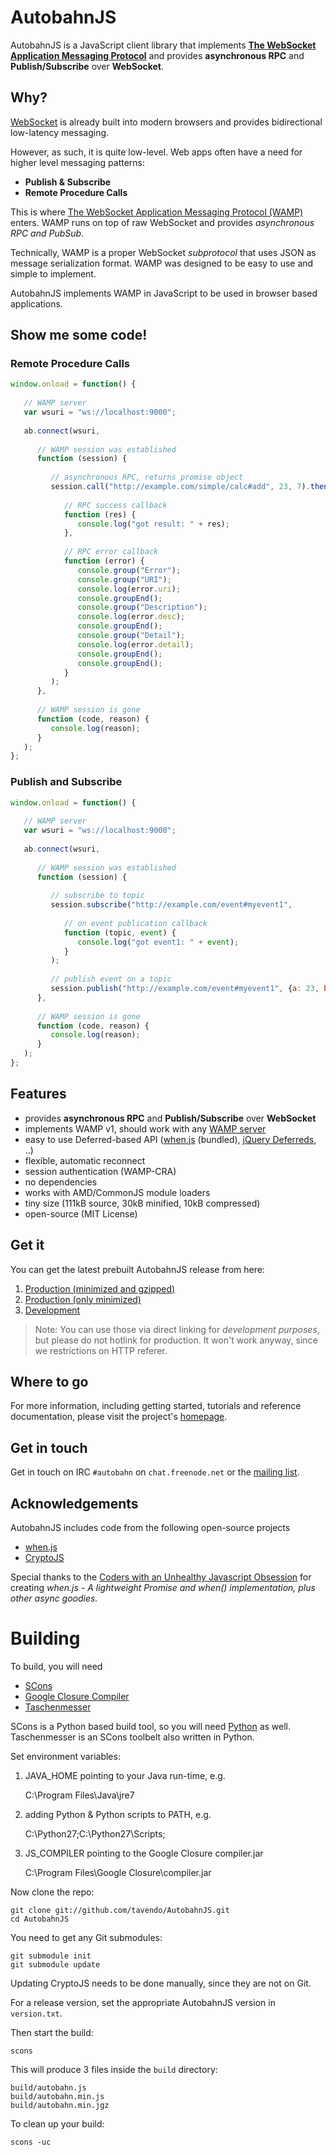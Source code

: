 # AutobahnJS

AutobahnJS is a JavaScript client library that implements **[The WebSocket Application Messaging Protocol](http://wamp.ws/)** and provides **asynchronous RPC** and **Publish/Subscribe** over **WebSocket**.

## Why?

[WebSocket](http://tools.ietf.org/html/rfc6455) is already built into
modern browsers and provides bidirectional low-latency messaging.

However, as such, it is quite low-level. Web apps often have a need for
higher level messaging patterns:

  * **Publish & Subscribe**
  * **Remote Procedure Calls**

This is where [The WebSocket Application Messaging Protocol (WAMP)](http://wamp.ws/) enters. WAMP runs on top of raw WebSocket and provides *asynchronous RPC and PubSub*.

Technically, WAMP is a proper WebSocket *subprotocol* that uses JSON as
message serialization format. WAMP was designed to be easy to use and
simple to implement.

AutobahnJS implements WAMP in JavaScript to be used in browser based applications.


## Show me some code!

### Remote Procedure Calls

``` JavaScript
window.onload = function() {
 
   // WAMP server
   var wsuri = "ws://localhost:9000";
 
   ab.connect(wsuri,
 
      // WAMP session was established
      function (session) {
 
         // asynchronous RPC, returns promise object
         session.call("http://example.com/simple/calc#add", 23, 7).then(
 
            // RPC success callback
            function (res) {
               console.log("got result: " + res);
            },
 
            // RPC error callback
            function (error) {
               console.group("Error");
               console.group("URI");
               console.log(error.uri);
               console.groupEnd();
               console.group("Description");
               console.log(error.desc);
               console.groupEnd();
               console.group("Detail");
               console.log(error.detail);
               console.groupEnd();
               console.groupEnd();
            }
         );
      },
 
      // WAMP session is gone
      function (code, reason) {
         console.log(reason);
      }
   );
};
```

### Publish and Subscribe

``` JavaScript
window.onload = function() {
 
   // WAMP server
   var wsuri = "ws://localhost:9000";
 
   ab.connect(wsuri,
 
      // WAMP session was established
      function (session) {
 
         // subscribe to topic
         session.subscribe("http://example.com/event#myevent1",
 
            // on event publication callback
            function (topic, event) {
               console.log("got event1: " + event);
            }
         );
 
         // publish event on a topic
         session.publish("http://example.com/event#myevent1", {a: 23, b: "foobar"});
      },
 
      // WAMP session is gone
      function (code, reason) {
         console.log(reason);
      }
   );
};
```

## Features

 * provides **asynchronous RPC** and **Publish/Subscribe** over **WebSocket**
 * implements WAMP v1, should work with any [WAMP server](http://wamp.ws/implementations/)
 * easy to use Deferred-based API ([when.js](https://github.com/cujojs/when) (bundled), [jQuery Deferreds](http://api.jquery.com/category/deferred-object/), ..)
 * flexible, automatic reconnect
 * session authentication (WAMP-CRA)
 * no dependencies
 * works with AMD/CommonJS module loaders
 * tiny size (111kB source, 30kB minified, 10kB compressed)
 * open-source (MIT License)

## Get it

You can get the latest prebuilt AutobahnJS release from here:

  1. [Production (minimized and gzipped)](http://autobahn.s3.amazonaws.com/js/autobahn.min.jgz)
  2. [Production (only minimized)](http://autobahn.s3.amazonaws.com/js/autobahn.min.js)
  3. [Development](http://autobahn.s3.amazonaws.com/js/autobahn.js)

> Note: You can use those via direct linking for *development purposes*, but please do not hotlink for production. It won't work anyway, since we restrictions on HTTP referer.


## Where to go

For more information, including getting started, tutorials and reference documentation, please visit the project's [homepage](http://autobahn.ws/js).


## Get in touch

Get in touch on IRC `#autobahn` on `chat.freenode.net` or the [mailing list](http://groups.google.com/group/autobahnws).


## Acknowledgements

AutobahnJS includes code from the following open-source projects

  * [when.js](https://github.com/cujojs/when)
  * [CryptoJS](http://code.google.com/p/crypto-js/)

Special thanks to the [Coders with an Unhealthy Javascript Obsession](http://cujojs.com/) for creating *when.js - A lightweight Promise and when() implementation, plus other async goodies.*


# Building

To build, you will need

  * [SCons](http://www.scons.org/)
  * [Google Closure Compiler](http://dl.google.com/closure-compiler/compiler-latest.zip)
  * [Taschenmesser](https://github.com/oberstet/taschenmesser)

SCons is a Python based build tool, so you will need [Python](http://python.org/) as well. Taschenmesser is an SCons toolbelt also written in Python.

Set environment variables:

  1. JAVA_HOME pointing to your Java run-time, e.g.
   
  		C:\Program Files\Java\jre7

  2. adding Python & Python scripts to PATH, e.g.  		
		
 		C:\Python27;C:\Python27\Scripts;

  3. JS_COMPILER pointing to the Google Closure compiler.jar
  
		C:\Program Files\Google Closure\compiler.jar

Now clone the repo:

	git clone git://github.com/tavendo/AutobahnJS.git
	cd AutobahnJS

You need to get any Git submodules:

	git submodule init
	git submodule update 

Updating CryptoJS needs to be done manually, since they are not on Git.

For  a release version, set the appropriate AutobahnJS version in `version.txt`.

Then start the build:

	scons

This will produce 3 files inside the `build` directory:

    build/autobahn.js
    build/autobahn.min.js
    build/autobahn.min.jgz

To clean up your build:

	scons -uc
